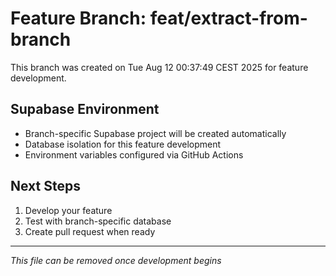 # Feature Branch: feat/extract-from-branch

This branch was created on Tue Aug 12 00:37:49 CEST 2025 for feature development.

## Supabase Environment
- Branch-specific Supabase project will be created automatically
- Database isolation for this feature development
- Environment variables configured via GitHub Actions

## Next Steps
1. Develop your feature
2. Test with branch-specific database
3. Create pull request when ready

---
*This file can be removed once development begins*

